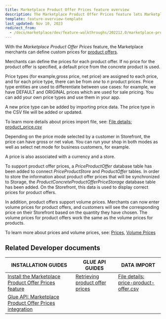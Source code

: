 ```yaml
---
title: Marketplace Product Offer Prices feature overview
description: The Marketplace Product Offer Prices feature lets Marketplace merchants set prices for product offers.
template: feature-overview-template
last_updated: Nov 10, 2023
redirect_from:
  - /docs/marketplace/dev/feature-walkthroughs/202212.0/marketplace-product-offer-prices-feature-walkthrough.html
---
```


With the *Marketplace Product Offer Prices* feature, the Marketplace merchants can define custom prices for [product offers](/docs/pbc/all/offer-management/{{page.version}}/marketplace/marketplace-merchant-portal-product-offer-management-feature-overview.html).

Merchants can define the prices for each product offer. If no price for the product offer is specified, a default price from the concrete product is used.

Price types (for example,gross price, net price) are assigned to each price, and for each price type, there can be from *one* to *n* product prices. Price type entities are used to differentiate between use cases: for example, we have DEFAULT and ORIGINAL prices which are used for sale pricing. You can add your own price types and use them in your app.

A new price type can be added by importing price data. The price type in the CSV file will be added or updated.

To learn more details about prices import file, see: [File details: product_price.csv](/docs/pbc/all/price-management/{{page.version}}/base-shop/import-and-export-data/import-file-details-product-price.csv.html)

Depending on the price mode selected by a customer in Storefront, the price can have gross or net value. You can run your shop in both modes as well as select net mode for business customers, for example.

A price is also associated with a currency and a store.

To support product offer prices, a *PriceProductOffer* database table has been added to connect *PriceProductStore* and *ProductOffer* tables. In order to store the information about product offer prices that will be synchronized to Storage, the *ProductConcreteProductOfferPriceStorage* database table has been added. On the Storefront, this data is used to display correct prices for product offers.

In addition, product offers support volume prices. Merchants can now enter volume prices for product offers, and customers will see the corresponding price on their Storefront based on the quantity they have chosen. The volume prices for product offers work the same as the volume prices for products.

To learn more about prices and volume prices, see: [Prices](/docs/pbc/all/price-management/{{page.version}}/base-shop/prices-feature-overview/prices-feature-overview.html), [Volume Prices](/docs/pbc/all/price-management/{{page.version}}/base-shop/prices-feature-overview/volume-prices-overview.html)

## Related Developer documents

|INSTALLATION GUIDES  |GLUE API GUIDES  |DATA IMPORT  |
|---------|---------|---------|
| [Install the Marketplace Product Offer Prices feature](/docs/pbc/all/price-management/{{page.version}}/marketplace/install-and-upgrade/install-features/install-the-marketplace-product-offer-prices-feature.html)          | [Retrieving product offer prices](/docs/pbc/all/price-management/{{page.version}}/marketplace/glue-api-retrieve-product-offer-prices.html)          | [File details: price-product-offer.csv](/docs/pbc/all/price-management/{{page.version}}/marketplace/import-and-export-data/import-file-details-price-product-offer.csv.html)           |
|[Glue API: Marketplace Product Offer Prices integration](/docs/pbc/all/price-management/{{page.version}}/marketplace/install-and-upgrade/install-glue-api/install-the-marketplace-product-offer-prices-glue-api.html)           |           |           |

